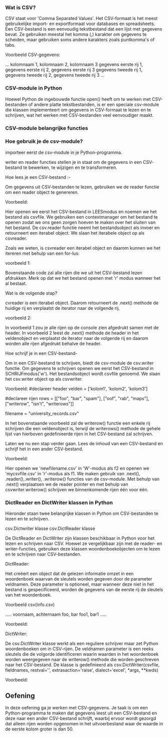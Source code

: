 ### Wat is CSV?
CSV staat voor 'Comma Separated Values'. Het CSV-formaat is het meest gebruikelijke import- en exportformaat voor databases en spreadsheets. Een CSV-bestand is een eenvoudig tekstbestand dat een lijst met gegevens bevat. Ze gebruiken meestal het komma (,) karakter om gegevens te scheiden, maar gebruiken soms andere karakters zoals puntkomma's of tabs.

Voorbeeld CSV-gegevens:

...
kolomnaam 1, kolomnaam 2, kolomnaam 3
gegevens eerste rij 1, gegevens eerste rij 2, gegevens eerste rij 3
gegevens tweede rij 1, gegevens tweede rij 2, gegevens tweede rij 3
...

### CSV-module in Python
Hoewel Python de ingebouwde functie open() heeft om te werken met CSV-bestanden of andere platte tekstbestanden, is er een speciale csv-module die klassen implementeert om gegevens in CSV-formaat te lezen en te schrijven, wat het werken met CSV-bestanden veel eenvoudiger maakt.

### CSV-module belangrijke functies

### Hoe gebruik je de csv-module?
importeer eerst de csv-module in je Python-programma.

writer en reader functies stellen je in staat om de gegevens in een CSV-bestand te bewerken, te wijzigen en te transformeren.

Hoe lees je een CSV-bestand :-

Om gegevens uit CSV-bestanden te lezen, gebruiken we de reader functie om een reader object te genereren.

Voorbeeld:

Hier openen we eerst het CSV-bestand in LEESmodus en noemen we het bestand als csvfile. We gebruiken een contextmanager om het bestand te openen zodat we ons geen zorgen hoeven te maken over het sluiten van het bestand. De csv.reader functie neemt het bestandsobject als invoer en retourneert een iterabel object. We slaan het iterabele object op als csvreader.

Zoals we weten, is csvreader een iterabel object en daarom kunnen we het itereren met behulp van een for-lus:

voorbeeld 1:

Bovenstaande code zal alle rijen die we uit het CSV-bestand lezen afdrukken. Merk op dat we het bestand openen met 'r' modus wanneer het al bestaat.

Wat is de volgende stap?

cvreader is een iterabel object. Daarom retourneert de .next() methode de huidige rij en verplaatst de iterator naar de volgende rij.

voorbeeld 2:

In voorbeeld 1 zou je alle rijen op de console zien afgedrukt samen met de header. In voorbeeld 2 leest de .next() methode de header in het veldenobject en verplaatst de iterator naar de volgende rij en daarom worden alle rijen afgedrukt behalve de header.

Hoe schrijf je in een CSV-bestand-

Om in een CSV-bestand te schrijven, biedt de csv-module de csv.writer functie. Om gegevens te schrijven openen we eerst het CSV-bestand in SCHRIJFmodus('w'). Het bestandsobject wordt csvfile genoemd. We slaan het csv.writer object op als csvwriter.

Voorbeeld:
#declareer header
velden = ['kolom1', 'kolom2', 'kolom3']

#declareer rijen
rows = [["foo", "bar", "spam"],
       ["oof", "rab", "maps"],
       ["writerow", "isn't", "writerows"]]

filename = "university_records.csv"

In het bovenstaande voorbeeld zal de writerow() functie een enkele rij schrijven die een veldenobject is, terwijl de writerows() methode de gehele lijst van hierboven gedefinieerde rijen in het CSV-bestand zal schrijven.

Laten we nu een stap verder gaan. Lees de inhoud van een CSV-bestand en schrijf het in een ander CSV-bestand.

Voorbeeld:

Hier openen we 'newfilename.csv' in 'W'-modus als f2 en openen we 'mycsvfile.csv' in 'r'-modus als f1. We maken gebruik van .next(), .reader(),.writer(), .writerow() functies van de csv-module. Met behulp van .next() verplaatsen we de reader pointer en met behulp van csvwriter.writerow() schrijven we binnenkomende rijen één voor één.

### DictReader en DictWriter klassen in Python

Hieronder staan twee belangrijke klassen in Python om CSV-bestanden te lezen en te schrijven.

csv.Dictwriter klasse
csv.DictReader klasse

De DictReader en DictWriter zijn klassen beschikbaar in Python voor het lezen en schrijven naar CSV. Hoewel ze vergelijkbaar zijn met de reader- en writer-functies, gebruiken deze klassen woordenboekobjecten om te lezen en te schrijven naar CSV-bestanden.

DictReader:

Het creëert een object dat de gelezen informatie omzet in een woordenboek waarvan de sleutels worden gegeven door de parameter veldnamen. Deze parameter is optioneel, maar wanneer deze niet in het bestand is gespecificeerd, worden de gegevens van de eerste rij de sleutels van het woordenboek.

Voorbeeld csv(info.csv)

.....
voornaam, achternaam
foo, bar
foo1, bar1
.....

Voorbeeld:

DictWriter:

De csv.DictWriter klasse werkt als een reguliere schrijver maar zet Python woordenboeken om in CSV-rijen. De veldnamen parameter is een reeks sleutels die de volgorde identificeren waarin waarden in het woordenboek worden weergegeven naar de writerow() methode die worden geschreven naar het CSV-bestand. De klasse is gedefinieerd als csv.DictWriter(csvfile, fieldnames, restval='', extrasaction='raise', dialect='excel', *args, **kwds)

Voorbeeld:

Oefening
--------

In deze oefening ga je werken met CSV-gegevens. Je taak is om een Python-programma te maken dat gegevens leest uit een CSV-bestand en deze naar een ander CSV-bestand schrijft, waarbij ervoor wordt gezorgd dat alleen rijen worden opgenomen in het uitvoerbestand waar de waarde in de eerste kolom groter is dan 50.